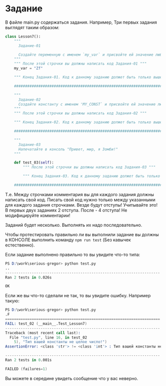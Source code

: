 # Задание

В файле main.py содержаться задания. Например, Три первых задания выглядят таким образом:

```python
class Lesson7():
    """ 
      Задание-01

      Создайте переменную с именем `my_var` и присвойте ей значение любой строки
    """
    """ После этой строчки вы должны написать код Задания-01 """
    my_var = "Zf"

    """ Конец Задания-01. Код к данному заданию должет быть только выше этой строчки """

    ####################################################################################

    """ 
      Задание-02
      Создайте константу с именем 'MY_CONST` и присвойте ей значение любого целого числа
    """
    """ После этой строчки вы должны написать код Задания-02 """

    """ Конец Задания-02. Код к данному заданию должет быть только выше этой строчки """

    ####################################################################################

    """ 
      Задание-03
      Напечатайте в консоль "Привет, мир, я Зомби!"
    """

    def test_03(self):
        """ После этой строчки вы должны написать код Задания-03 """

        """ Конец Задания-03. Код к данному заданию должет быть только выше этой строчки """

    ########################################################################################
```

Т.е. Между строчками комментария вы для каждого задания должны написать свой код.
Писать свой код нужно только между указанными для каждого задания строчками.
Везде будут отступы! Учитывайте это! В первых двух заданиях 2 отступа. После - 4 отступа!
Не модифицируйте комментарии!

Заданий будет несколько. Выполнять их надо последовательно.

Чтобы протестировать правильно ли вы выполнили задание вы должны в КОНСОЛЕ выполнить команду `npm run test` (Без кавычек естественно).

Если задание выполнено правильно то вы увидите что-то типа:

```s
PS D:\work\serious-gregor> python test.py
..
----------------------------------------------------------------------
Ran 2 tests in 0.026s

OK
```

Если же вы что-то сделали не так, то вы увидите ошибку. Например такую:

```s
PS D:\work\serious-gregor> python test.py
.F
======================================================================
FAIL: test_02 (__main__.Test_Lesson7)
----------------------------------------------------------------------
Traceback (most recent call last):
  File "test.py", line 16, in test_02
    5), "Тип вашей константы не целое число!")
AssertionError: <class 'str'> != <class 'int'> : Тип вашей константы не целое число!

----------------------------------------------------------------------
Ran 2 tests in 0.001s

FAILED (failures=1)
```

Вы можете в середине увидеть сообщение что у вас неверно.

